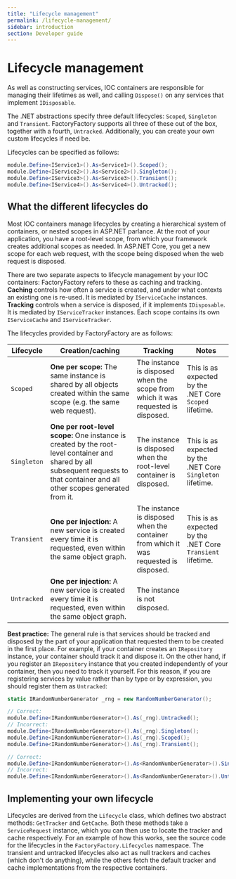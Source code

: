 ```yaml
---
title: "Lifecycle management"
permalink: /lifecycle-management/
sidebar: introduction
section: Developer guide
---
```


Lifecycle management
====================

As well as constructing services, IOC containers are responsible for managing
their lifetimes as well, and calling `Dispose()` on any services that implement
`IDisposable`.

The .NET abstractions specify three default lifecycles: `Scoped`, `Singleton`
and `Transient`. FactoryFactory supports all three of these out of the box,
together with a fourth, `Untracked`. Additionally, you can create your own
custom lifecycles if need be.

Lifecycles can be specified as follows:

```c#
module.Define<IService1>().As<Service1>().Scoped();
module.Define<IService2>().As<Service2>().Singleton();
module.Define<IService3>().As<Service3>().Transient();
module.Define<IService4>().As<Service4>().Untracked();
```

## What the different lifecycles do

Most IOC containers manage lifecycles by creating a hierarchical system of
containers, or nested scopes in ASP.NET parlance. At the root of your
application, you have a root-level scope, from which your framework creates
additional scopes as needed. In ASP.NET Core, you get a new scope for each web
request, with the scope being disposed when the web request is disposed.

There are two separate aspects to lifecycle management by your IOC containers:
FactoryFactory refers to these as caching and tracking. **Caching** controls how
often a service is created, and under what contexts an existing one is re-used.
It is mediated by `IServiceCache` instances. **Tracking** controls when a
service is disposed, if it implements `IDisposable`. It is mediated by
`IServiceTracker` instances. Each scope contains its own `IServiceCache` and
`IServiceTracker`.

The lifecycles provided by FactoryFactory are as follows:

| Lifecycle   | Creation/caching | Tracking | Notes |
| ----------- | ---------------- | -------- | ----- |
| `Scoped`    | **One per scope:** The same instance is shared by all objects created within the same scope (e.g. the same web request). | The instance is disposed when the scope from which it was requested is disposed. | This is as expected by the .NET Core `Scoped` lifetime. |
| `Singleton` | **One per root-level scope:** One instance is created by the root-level container and shared by all subsequent requests to that container and all other scopes generated from it. | The instance is disposed when the root-level container is disposed. | This is as expected by the .NET Core `Singleton` lifetime. |
| `Transient` | **One per injection:** A new service is created every time it is requested, even within the same object graph. | The instance is disposed when the container from which it was requested is disposed. | This is as expected by the .NET Core `Transient` lifetime. |
| `Untracked` | **One per injection:** A new service is created every time it is requested, even within the same object graph. | The instance is not disposed. | |

**Best practice:** The general rule is that services should be tracked and
disposed by the part of your application that requested them to be created in
the first place. For example, if your container creates an `IRepository`
instance, your container should track it and dispose it. On the other hand, if
you register an `IRepository` instance that you created independently of your
container, then you need to track it yourself. For this reason, if you are
registering services by value rather than by type or by expression, you should
register them as `Untracked`:

```c#
static IRandomNumberGenerator _rng = new RandomNumberGenerator();

// Correct:
module.Define<IRandomNumberGenerator>().As(_rng).Untracked();
// Incorrect:
module.Define<IRandomNumberGenerator>().As(_rng).Singleton();
module.Define<IRandomNumberGenerator>().As(_rng).Scoped();
module.Define<IRandomNumberGenerator>().As(_rng).Transient();

// Correct:
module.Define<IRandomNumberGenerator>().As<RandomNumberGenerator>().Singleton();
// Incorrect:
module.Define<IRandomNumberGenerator>().As<RandomNumberGenerator>().Untracked();
```

## Implementing your own lifecycle

Lifecycles are derived from the `Lifecycle` class, which defines two abstract
methods: `GetTracker` and `GetCache`. Both these methods take a `ServiceRequest`
instance, which you can then use to locate the tracker and cache respectively.
For an example of how this works, see the source code for the lifecycles in the
`FactoryFactory.Lifecycles` namespace. The transient and untracked lifecycles
also act as null trackers and caches (which don't do anything), while the others
fetch the default tracker and cache implementations from the respective
containers.
